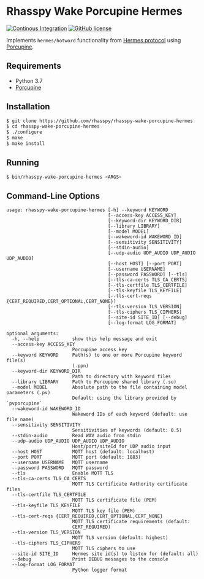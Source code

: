 # Rhasspy Wake Porcupine Hermes

[![Continous Integration](https://github.com/rhasspy/rhasspy-wake-porcupine-hermes/workflows/Tests/badge.svg)](https://github.com/rhasspy/rhasspy-wake-porcupine-hermes/actions)
[![GitHub license](https://img.shields.io/github/license/rhasspy/rhasspy-wake-porcupine-hermes.svg)](https://github.com/rhasspy/rhasspy-wake-porcupine-hermes/blob/master/LICENSE)

Implements `hermes/hotword` functionality from [Hermes protocol](https://docs.snips.ai/reference/hermes) using [Porcupine](https://github.com/Picovoice/Porcupine).

## Requirements

* Python 3.7
* [Porcupine](https://github.com/Picovoice/Porcupine)

## Installation

```bash
$ git clone https://github.com/rhasspy/rhasspy-wake-porcupine-hermes
$ cd rhasspy-wake-porcupine-hermes
$ ./configure
$ make
$ make install
```

## Running

```bash
$ bin/rhasspy-wake-porcupine-hermes <ARGS>
```

## Command-Line Options

```
usage: rhasspy-wake-porcupine-hermes [-h] --keyword KEYWORD
                                     [--access-key ACCESS_KEY]
                                     [--keyword-dir KEYWORD_DIR]
                                     [--library LIBRARY]
                                     [--model MODEL]
                                     [--wakeword-id WAKEWORD_ID]
                                     [--sensitivity SENSITIVITY]
                                     [--stdin-audio]
                                     [--udp-audio UDP_AUDIO UDP_AUDIO UDP_AUDIO]
                                     [--host HOST] [--port PORT]
                                     [--username USERNAME]
                                     [--password PASSWORD] [--tls]
                                     [--tls-ca-certs TLS_CA_CERTS]
                                     [--tls-certfile TLS_CERTFILE]
                                     [--tls-keyfile TLS_KEYFILE]
                                     [--tls-cert-reqs {CERT_REQUIRED,CERT_OPTIONAL,CERT_NONE}]
                                     [--tls-version TLS_VERSION]
                                     [--tls-ciphers TLS_CIPHERS]
                                     [--site-id SITE_ID] [--debug]
                                     [--log-format LOG_FORMAT]

optional arguments:
  -h, --help            show this help message and exit
  --access-key ACCESS_KEY
                        Porcupine access key
  --keyword KEYWORD     Path(s) to one or more Porcupine keyword file(s)
                        (.ppn)
  --keyword-dir KEYWORD_DIR
                        Path to directory with keyword files
  --library LIBRARY     Path to Porcupine shared library (.so)
  --model MODEL         Absolute path to the file containing model parameters (.pv)
                        Default: using the library provided by `pvporcupine`
  --wakeword-id WAKEWORD_ID
                        Wakeword IDs of each keyword (default: use file name)
  --sensitivity SENSITIVITY
                        Sensitivities of keywords (default: 0.5)
  --stdin-audio         Read WAV audio from stdin
  --udp-audio UDP_AUDIO UDP_AUDIO UDP_AUDIO
                        Host/port/siteId for UDP audio input
  --host HOST           MQTT host (default: localhost)
  --port PORT           MQTT port (default: 1883)
  --username USERNAME   MQTT username
  --password PASSWORD   MQTT password
  --tls                 Enable MQTT TLS
  --tls-ca-certs TLS_CA_CERTS
                        MQTT TLS Certificate Authority certificate files
  --tls-certfile TLS_CERTFILE
                        MQTT TLS certificate file (PEM)
  --tls-keyfile TLS_KEYFILE
                        MQTT TLS key file (PEM)
  --tls-cert-reqs {CERT_REQUIRED,CERT_OPTIONAL,CERT_NONE}
                        MQTT TLS certificate requirements (default:
                        CERT_REQUIRED)
  --tls-version TLS_VERSION
                        MQTT TLS version (default: highest)
  --tls-ciphers TLS_CIPHERS
                        MQTT TLS ciphers to use
  --site-id SITE_ID     Hermes site id(s) to listen for (default: all)
  --debug               Print DEBUG messages to the console
  --log-format LOG_FORMAT
                        Python logger format
```
